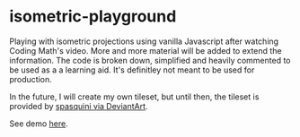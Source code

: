 # isometric-playground
Playing with isometric projections using vanilla Javascript after watching Coding Math's video. More and more material will be added to extend the information. The code is broken down, simplified and heavily commented to be used as a a learning aid. It's definitley not meant to be used for production.

In the future, I will create my own tileset, but until then, the tileset is provided by [spasquini via DeviantArt](https://www.deviantart.com/spasquini/art/Isometric-new-tiles-274882986).

See demo [here](https://gracefuljs.github.io/isometric-playground).